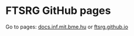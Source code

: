 # FTSRG GitHub pages

Go to pages: [docs.inf.mit.bme.hu](http://docs.inf.mit.bme.hu/) or [ftsrg.github.io](http://ftsrg.github.io/)
